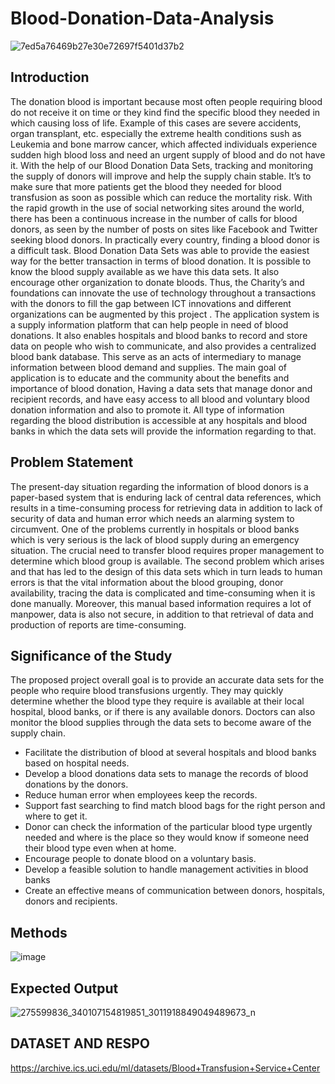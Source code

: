 # Blood-Donation-Data-Analysis
![7ed5a76469b27e30e72697f5401d37b2](https://user-images.githubusercontent.com/102384528/160523278-e0f9bef8-7311-4395-9131-122b029d4a5c.gif)
## Introduction
The donation blood is important because most often people requiring blood do not receive it on time or they kind find the specific blood they needed in which causing loss of life. Example of this cases are severe accidents, organ transplant, etc. especially the extreme health conditions sush as Leukemia and bone marrow cancer, which affected individuals experience sudden high blood loss and need an urgent supply of blood and do not have it. With the help of our Blood Donation Data Sets, tracking and  monitoring the supply of donors will improve and help the supply chain stable. It’s to make sure that more patients get the blood they needed for blood transfusion as soon as possible which can reduce the mortality risk. 
With the rapid growth in the use of social networking sites around the world, there has been a continuous increase in the number of calls for blood donors, as seen by the number of posts on sites like Facebook and Twitter seeking blood donors. In practically every country, finding a blood donor is a difficult task.  Blood Donation Data Sets was able to provide the easiest way for the better transaction in terms of blood donation. It is possible to know the blood supply available as we have this data sets. It also encourage other organization to donate bloods. Thus, the Charity’s and foundations can innovate the use of technology throughout a transactions with the donors to fill the gap between ICT innovations and different organizations can be augmented by this project . The application system is a supply information platform  that can help people in need of blood donations. It also enables hospitals and blood banks to record and store data on people who wish to communicate, and also provides a centralized blood bank database. This serve as an acts of intermediary to manage information between blood demand and supplies. The main goal of application is to educate and the community about the benefits and importance of blood donation, Having a data sets that manage donor and recipient records, and have easy access to all blood and voluntary blood donation information and also to promote it. All type of information regarding the blood distribution is accessible at any hospitals and blood banks in which the data sets will provide the information  regarding to that.
## Problem Statement
The present-day situation regarding the information of blood donors is a paper-based system that is enduring lack of central data references, which results in a time-consuming process for retrieving data in addition to lack of security of data and human error which needs an alarming system to circumvent. One of the problems currently in hospitals or blood banks which is very serious is the lack of blood supply during an emergency situation. The crucial need to transfer blood requires proper management to determine which blood group is available. The second problem which arises and that has led to the design of this data sets which in turn leads to human errors is that the vital information about the blood grouping, donor availability, tracing the data is complicated and time-consuming when it is done manually. Moreover, this manual based information requires a lot of manpower, data is also not secure, in addition to that retrieval of data and production of reports are time-consuming.
## Significance of the Study
The proposed project overall goal is to provide an accurate data sets for the people who require blood transfusions urgently. They may quickly determine whether the blood type they require is available at their local hospital, blood banks, or if there is any available donors. Doctors can also monitor the blood supplies through the data sets to become aware of the supply chain.

- Facilitate the distribution of blood at several hospitals and blood banks based on hospital needs.
- Develop a blood donations data sets to manage the records of blood donations by the donors.
- Reduce human error when employees keep the records.
- Support fast searching to find match blood bags for the right person and where to get it.
- Donor can check the information of the particular blood type urgently needed and where is the place so they would know if someone need their blood type even when at home.
- Encourage people to donate blood on a voluntary basis.
- Develop a feasible solution to handle management activities in blood banks
- Create an effective means of communication between donors, hospitals, donors and recipients.
## Methods
![image](https://user-images.githubusercontent.com/102384528/160641167-65eb3475-33cc-4ec0-a6b2-be9b4e94b6e0.png)
## Expected Output
![275599836_340107154819851_3011918849049489673_n](https://user-images.githubusercontent.com/102384528/160980411-1e38796a-a626-412c-b699-5766783dc49e.png)
## DATASET AND RESPO
 https://archive.ics.uci.edu/ml/datasets/Blood+Transfusion+Service+Center

